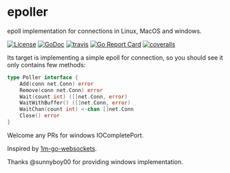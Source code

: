 # epoller
epoll implementation for connections in Linux, MacOS and windows.

[![License](https://img.shields.io/:license-MIT-blue.svg)](https://opensource.org/licenses/MIT) [![GoDoc](https://godoc.org/github.com/smallnest/epoller?status.png)](http://godoc.org/github.com/smallnest/epoller)  [![travis](https://travis-ci.org/smallnest/epoller.svg?branch=master)](https://travis-ci.org/smallnest/epoller) [![Go Report Card](https://goreportcard.com/badge/github.com/smallnest/epoller)](https://goreportcard.com/report/github.com/smallnest/epoller) [![coveralls](https://coveralls.io/repos/smallnest/epoller/badge.svg?branch=master&service=github)](https://coveralls.io/github/smallnest/epoller?branch=master) 


Its target is implementing a simple epoll for connection, so you should see it only contains few methods:

```go
type Poller interface {
    Add(conn net.Conn) error
    Remove(conn net.Conn) error
    Wait(count int) ([]net.Conn, error)
    WaitWithBuffer() ([]net.Conn, error)
    WaitChan(count int) <-chan []net.Conn
    Close() error
}

```

Welcome any PRs for windows IOCompletePort.

Inspired by [1m-go-websockets](https://github.com/eranyanay/1m-go-websockets).

Thanks @sunnyboy00 for providing windows implementation.